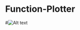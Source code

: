 # Function-Plotter
#<img src="Function-Plotter/Screenshot (59).png" alt="Alt text" title="Optional title">
